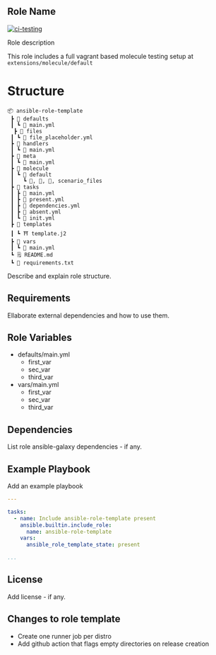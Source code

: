## Role Name

[![ci-testing](https://github.com/philnewm/ansible-role-template/actions/workflows/molecule-ci.yml/badge.svg)](https://github.com/philnewm/ansible-role-template/actions/workflows/molecule-ci.yml)

Role description



This role includes a full vagrant based molecule testing setup at `extensions/molecule/default`

# Structure

```
📦 ansible-role-template
 ┣ 📂 defaults
 ┃ ┗ 📜 main.yml
  ┣ 📂 files
 ┃ ┗ 📜 file_placeholder.yml
 ┣ 📂 handlers
 ┃ ┗ 📜 main.yml
 ┣ 📂 meta
 ┃ ┗ 📜 main.yml
 ┣ 📂 molecule
 ┃ ┗ 📂 default
 ┃   ┗ 📜, 📜, 📜, scenario_files
 ┣ 📂 tasks
 ┃ ┣ 📜 main.yml
 ┃ ┣ 📜 present.yml
 ┃ ┣ 📜 dependencies.yml
 ┃ ┣ 📜 absent.yml
 ┃ ┗ 📜 init.yml
 ┣ 📂 templates
 ┃ ┗ ⛩️ template.j2
 ┣ 📂 vars
 ┃ ┗ 📜 main.yml
 ┗ 🗒️ README.md
 ┗ 📓 requirements.txt

```

Describe and explain role structure. 

## Requirements

Ellaborate external dependencies and how to use them.

## Role Variables

* defaults/main.yml
  * first_var
  * sec_var
  * third_var
* vars/main.yml
  * first_var
  * sec_var
  * third_var


## Dependencies

List role ansible-galaxy dependencies - if any.

## Example Playbook

Add an example playbook
```yaml
---

tasks:
  - name: Include ansible-role-template present
    ansible.builtin.include_role:
      name: ansible-role-template
    vars:
      ansible_role_template_state: present

...
```
## License

Add license - if any.

## Changes to role template

* Create one runner job per distro
* Add github action that flags empty directories on release creation

